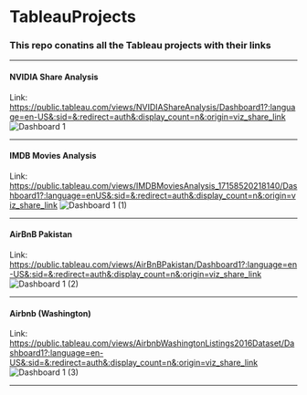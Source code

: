 # TableauProjects
### This repo conatins all the Tableau projects with their links
---
#### NVIDIA Share Analysis 
Link: https://public.tableau.com/views/NVIDIAShareAnalysis/Dashboard1?:language=en-US&:sid=&:redirect=auth&:display_count=n&:origin=viz_share_link 
![Dashboard 1](https://github.com/user-attachments/assets/5830779b-9c59-4cdb-80f9-b2698c3e18a7)

---
#### IMDB Movies Analysis 
Link: https://public.tableau.com/views/IMDBMoviesAnalysis_17158520218140/Dashboard1?:language=enUS&:sid=&:redirect=auth&:display_count=n&:origin=viz_share_link 
![Dashboard 1 (1)](https://github.com/user-attachments/assets/47b65b7c-52b4-4661-84c4-be283cd8f32f)

---
#### AirBnB Pakistan
Link: https://public.tableau.com/views/AirBnBPakistan/Dashboard1?:language=en-US&:sid=&:redirect=auth&:display_count=n&:origin=viz_share_link
![Dashboard 1 (2)](https://github.com/user-attachments/assets/0f3055ec-ee63-47d0-afdc-c9ea8392190b)

---
#### Airbnb (Washington) 
Link: https://public.tableau.com/views/AirbnbWashingtonListings2016Dataset/Dashboard1?:language=en-US&:sid=&:redirect=auth&:display_count=n&:origin=viz_share_link
![Dashboard 1 (3)](https://github.com/user-attachments/assets/d8896673-fb3b-4b1e-9cab-ad23a4941417)

---

